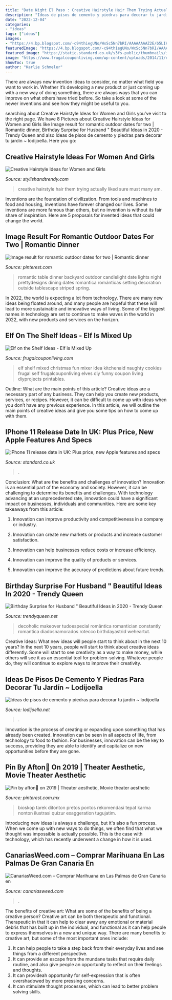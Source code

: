 ```yaml
---
title: "Date Night El Paso : Creative Hairstyle Hair Them Trying Actually Liked Sure Must Many Am"
description: "Ideas de pisos de cemento y piedras para decorar tu jardín ~ lodijoella"
date: "2022-12-04"
categories:
- "ideas"
tags: ["ideas"]
images:
- "https://4.bp.blogspot.com/-c94thiegUNo/WxSc5Nn7bRI/AAAAAAAAZ2E/b5LIKSEcqEY4mJ_5IA_qb3l2lftvh606gCLcBGAs/w1200-h630-p-k-no-nu/pisos-para-jardines.jpg"
featuredImage: "https://4.bp.blogspot.com/-c94thiegUNo/WxSc5Nn7bRI/AAAAAAAAZ2E/b5LIKSEcqEY4mJ_5IA_qb3l2lftvh606gCLcBGAs/w1200-h630-p-k-no-nu/pisos-para-jardines.jpg"
featured_image: "https://static.standard.co.uk/s3fs-public/thumbnails/image/2019/09/10/20/iphone-11-and-11-pro-release-date.jpg"
image: "https://www.frugalcouponliving.com/wp-content/uploads/2014/11/elf-on-the-shelf-ideas-mixer-frugal-coupon-living.jpg"
ShowToc: true
author: "Karlie Schmeler"
---
```



There are always new invention ideas to consider, no matter what field you want to work in. Whether it’s developing a new product or just coming up with a new way of doing something, there are always ways that you can improve on what others have tried before. So take a look at some of the newer inventions and see how they might be useful to you.

	

		
searching about Creative Hairstyle Ideas for Women and Girls you've visit to the right page. We have 8 Pictures about Creative Hairstyle Ideas for Women and Girls like Image result for romantic outdoor dates for two | Romantic dinner, Birthday Surprise for Husband &quot; Beautiful Ideas in 2020 - Trendy Queen and also Ideas de pisos de cemento y piedras para decorar tu jardín ~ lodijoella. Here you go:
		
    
## Creative Hairstyle Ideas For Women And Girls

<img loading=lazy src="http://www.stylishandtrendy.com/wp-content/uploads/2015/04/creative-hairstyle-11.jpg" onerror="this.onerror=null;this.src='https://tse3.mm.bing.net/th?id=OIP.brR_-VZ39nRhzSysi486igHaJ5&amp;pid=15.1';" alt="Creative Hairstyle Ideas for Women and Girls">

_Source: stylishandtrendy.com_

>creative hairstyle hair them trying actually liked sure must many am. 

	

Inventions are the foundation of civilization. From tools and machines to food and housing, inventions have forever changed our lives. Some inventions are more famous than others, but no invention is without its fair share of inspiration. Here are 5 proposals for invented ideas that could change the world.

    
## Image Result For Romantic Outdoor Dates For Two | Romantic Dinner

<img loading=lazy src="https://i.pinimg.com/originals/8d/d7/14/8dd7147fa7ee0d80b9909bd2efded973.jpg" onerror="this.onerror=null;this.src='https://tse1.mm.bing.net/th?id=OIP.NWBSEwNiFpVH8EsHS8dmTgHaLH&amp;pid=15.1';" alt="Image result for romantic outdoor dates for two | Romantic dinner">

_Source: pinterest.com_

>romantic table dinner backyard outdoor candlelight date lights night prettydesigns dining dates romantica románticas setting decoration outside tablescape striped spring. 

	

In 2022, the world is expecting a lot from technology. There are many new ideas being floated around, and many people are hopeful that these will lead to more sustainable and innovative ways of living. Some of the biggest names in technology are set to continue to make waves in the world in 2022, with new products and services on the horizon.

    
## Elf On The Shelf Ideas - Elf Is Mixed Up

<img loading=lazy src="https://www.frugalcouponliving.com/wp-content/uploads/2014/11/elf-on-the-shelf-ideas-mixer-frugal-coupon-living.jpg" onerror="this.onerror=null;this.src='https://tse3.mm.bing.net/th?id=OIP.0Mme6yxn0eVbZH59CxIGdwHaLH&amp;pid=15.1';" alt="Elf on the Shelf Ideas - Elf is Mixed Up">

_Source: frugalcouponliving.com_

>elf shelf mixed christmas fun mixer idea kitchenaid naughty cookies frugal self frugalcouponliving elves diy funny coupon living diyprojects printables. 

	

Outline: What are the main points of this article?
Creative ideas are a necessary part of any business. They can help you create new products, services, or recipes. However, it can be difficult to come up with ideas when you don’t have any previous experience. In this article, we will outline the main points of creative ideas and give you some tips on how to come up with them.

    
## IPhone 11 Release Date In UK: Plus Price, New Apple Features And Specs

<img loading=lazy src="https://static.standard.co.uk/s3fs-public/thumbnails/image/2019/09/10/20/iphone-11-and-11-pro-release-date.jpg" onerror="this.onerror=null;this.src='https://tse4.mm.bing.net/th?id=OIP.1LNqmxc7ST78aHkM040MOwHaE8&amp;pid=15.1';" alt="iPhone 11 release date in UK: Plus price, new Apple features and specs">

_Source: standard.co.uk_

>. 

	

Conclusion: What are the benefits and challenges of innovation?
Innovation is an essential part of the economy and society. However, it can be challenging to determine its benefits and challenges. With technology advancing at an unprecedented rate, innovation could have a significant impact on businesses, individuals and communities. Here are some key takeaways from this article:
1. Innovation can improve productivity and competitiveness in a company or industry.

2. Innovation can create new markets or products and increase customer satisfaction.

3. Innovation can help businesses reduce costs or increase efficiency.

4. Innovation can improve the quality of products or services.

5. Innovation can improve the accuracy of predictions about future trends.

    
## Birthday Surprise For Husband &quot; Beautiful Ideas In 2020 - Trendy Queen

<img loading=lazy src="https://trendyqueen.net/wp-content/uploads/2020/07/1594145887_453_Birthday-Surprise-for-Husband-Beautiful-Ideas-in-2020.jpg" onerror="this.onerror=null;this.src='https://tse1.mm.bing.net/th?id=OIP.NIVSRkxQo04P3p6Wyce0BwHaHa&amp;pid=15.1';" alt="Birthday Surprise for Husband &quot; Beautiful Ideas in 2020 - Trendy Queen">

_Source: trendyqueen.net_

>decoholic makeover tudoespecial romântica romantician constantly romantica diadosnamorados rotecco birthdayastrid weheartut. 

	

Creative Ideas: What new ideas will people start to think about in the next 10 years?
In the next 10 years, people will start to think about creative ideas differently. Some will start to see creativity as a way to make money, while others will see it as an essential tool for problem-solving. Whatever people do, they will continue to explore ways to improve their creativity.

    
## Ideas De Pisos De Cemento Y Piedras Para Decorar Tu Jardín ~ Lodijoella

<img loading=lazy src="https://4.bp.blogspot.com/-c94thiegUNo/WxSc5Nn7bRI/AAAAAAAAZ2E/b5LIKSEcqEY4mJ_5IA_qb3l2lftvh606gCLcBGAs/w1200-h630-p-k-no-nu/pisos-para-jardines.jpg" onerror="this.onerror=null;this.src='https://tse1.mm.bing.net/th?id=OIP.EIH16FQHqTMOk8jakKNjKgHaD4&amp;pid=15.1';" alt="Ideas de pisos de cemento y piedras para decorar tu jardín ~ lodijoella">

_Source: lodijoella.net_

>. 

	

Innovation is the process of creating or expanding upon something that has already been created. Innovation can be seen in all aspects of life, from technology to food to fashion. For businesses, innovation can be the key to success, providing they are able to identify and capitalize on new opportunities before they are gone.

    
## Pin By Afton🍓 On 2019 | Theater Aesthetic, Movie Theater Aesthetic

<img loading=lazy src="https://i.pinimg.com/736x/7e/91/5d/7e915d6ce9bd99c9287a69329ae0ac23.jpg" onerror="this.onerror=null;this.src='https://tse1.mm.bing.net/th?id=OIP.vIZn42sQyW_L-rVEZbw_EgHaHa&amp;pid=15.1';" alt="Pin by afton🍓 on 2019 | Theater aesthetic, Movie theater aesthetic">

_Source: pinterest.com.mx_

>bioskop tarek ditonton pretos pontos rekomendasi tepat karma nonton ilustrasi quizur exaggeration tugujatim. 

	

Introducing new ideas is always a challenge, but it's also a fun process. When we come up with new ways to do things, we often find that what we thought was impossible is actually possible. This is the case with technology, which has recently underwent a change in how it is used. 

    
## CanariasWeed.com – Comprar Marihuana En Las Palmas De Gran Canaria En

<img loading=lazy src="https://canariasweed.com/wp-content/uploads/2020/09/20200904_203329-1-scaled.jpg" onerror="this.onerror=null;this.src='https://tse4.mm.bing.net/th?id=OIP.QE4G7_SbyoN--AXMuI4XzwHaJ5&amp;pid=15.1';" alt="CanariasWeed.com – Comprar Marihuana en Las Palmas de Gran Canaria en">

_Source: canariasweed.com_

>. 

	

The benefits of creative art: What are some of the benefits of being a creative person?
Creative art can be both therapeutic and functional. Therapeutic in that it can help to clear away any emotional or material debris that has built up in the individual, and functional as it can help people to express themselves in a new and unique way. There are many benefits to creative art, but some of the most important ones include: 
1. It can help people to take a step back from their everyday lives and see things from a different perspective.
2. It can provide an escape from the mundane tasks that require daily routine, and also give people an opportunity to reflect on their feelings and thoughts. 
3. It can provideah opportunity for self-expression that is often overshadowed by more pressing concerns. 
4. It can stimulate thought processes, which can lead to better problem solving skills.

